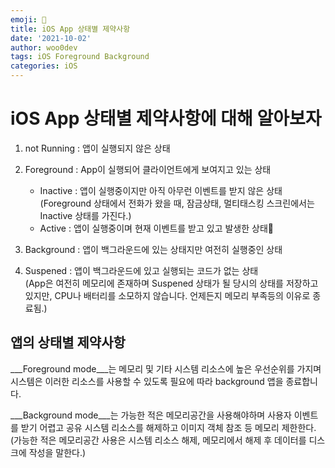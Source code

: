 ```yaml
---
emoji: 🐻
title: iOS App 상태별 제약사항
date: '2021-10-02'
author: woo0dev
tags: iOS Foreground Background
categories: iOS
---
```


# iOS App 상태별 제약사항에 대해 알아보자

1. not Running : 앱이 실행되지 않은 상태  

2. Foreground : App이 실행되어 클라이언트에게 보여지고 있는 상태
    - Inactive : 앱이 실행중이지만 아직 아무런 이벤트를 받지 않은 상태  
(Foreground 상태에서 전화가 왔을 때, 잠금상태, 멀티태스킹 스크린에서는 Inactive 상태를 가진다.)
    - Active : 앱이 실행중이며 현재 이벤트를 받고 있고 발생한 상태

3. Background : 앱이 백그라운드에 있는 상태지만 여전히 실행중인 상태

4. Suspened : 앱이 백그라운드에 있고 실행되는 코드가 없는 상태  
(App은 여전히 메모리에 존재하며 Suspened 상태가 될 당시의 상태를 저장하고 있지만, CPU나 배터리를 소모하지 않습니다. 언제든지 메모리 부족등의 이유로 종료됨.)

## 앱의 상태별 제약사항

___Foreground mode___는 메모리 및 기타 시스템 리소스에 높은 우선순위를 가지며 시스템은 이러한 리소스를 사용할 수 있도록 필요에 따라 background 앱을 종료합니다.  

___Background mode___는 가능한 적은 메모리공간을 사용해야하며 사용자 이벤트를 받기 어렵고 공유 시스템 리소스를 해제하고 이미지 객체 참조 등 메모리 제한한다.  
(가능한 적은 메모리공간 사용은 시스템 리소스 해제, 메모리에서 해제 후 데이터를 디스크에 작성을 말한다.)